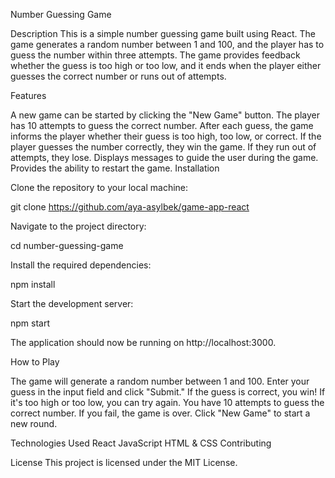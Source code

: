Number Guessing Game

Description
This is a simple number guessing game built using React. The game generates a random number between 1 and 100, and the player has to guess the number within three attempts. The game provides feedback whether the guess is too high or too low, and it ends when the player either guesses the correct number or runs out of attempts.


Features


A new game can be started by clicking the "New Game" button.
The player has 10 attempts to guess the correct number.
After each guess, the game informs the player whether their guess is too high, too low, or correct.
If the player guesses the number correctly, they win the game. If they run out of attempts, they lose.
Displays messages to guide the user during the game.
Provides the ability to restart the game.
Installation


Clone the repository to your local machine:

git clone https://github.com/aya-asylbek/game-app-react

Navigate to the project directory:

cd number-guessing-game

Install the required dependencies:

npm install

Start the development server:

npm start

The application should now be running on http://localhost:3000.

How to Play

The game will generate a random number between 1 and 100.
Enter your guess in the input field and click "Submit."
If the guess is correct, you win! If it's too high or too low, you can try again.
You have 10 attempts to guess the correct number. If you fail, the game is over.
Click "New Game" to start a new round.


Technologies Used
React
JavaScript 
HTML & CSS
Contributing

License
This project is licensed under the MIT License.
